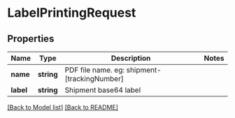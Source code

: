 # LabelPrintingRequest

## Properties
Name | Type | Description | Notes
------------ | ------------- | ------------- | -------------
**name** | **string** | PDF file name.  eg: shipment-[trackingNumber] | 
**label** | **string** | Shipment base64 label | 

[[Back to Model list]](../README.md#documentation-for-models) [[Back to README]](../README.md)

